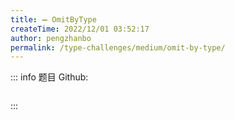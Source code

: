 ```yaml
---
title: ➖ OmitByType
createTime: 2022/12/01 03:52:17
author: pengzhanbo
permalink: /type-challenges/medium/omit-by-type/
---
```


::: info 题目
Github: []()

```ts

```

:::
